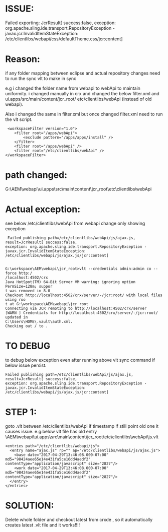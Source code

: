 
ISSUE:
======
Failed exporting: JcrResult[ success:false, exception: org.apache.sling.ide.transport.RepositoryException - 
 javax.jcr.InvalidItemStateException: /etc/clientlibs/webapi/css/defaultTheme.css/jcr:content]

Reason:
======
if any folder mapping between eclipse and actual repository changes need to run the sync vlt to make in sync

e.g
i changed the folder name from webapi to webApi to maintain uniformity. i changed manually in crx
and changed the below filter.xml and ui.apps/src/main/content/jcr_root/ etc/clientlibs/webApi (instead of old webapi).

Also i changed the same in filter.xml but once changed filter.xml need to run the vlt script.

     <workspaceFilter version="1.0">
        <filter root="/apps/webApi">
            <exclude pattern="/apps/apps/install" />
        </filter>
        <filter root="/apps/webApi" />
        <filter root="/etc/clientlibs/webApi" />
    </workspaceFilter>

path changed:
=============
G:\AEM\webapi\ui.apps\src\main\content\jcr_root\etc\clientlibs\webApi

Actual exception:
=================
see below  /etc/clientlibs/webApi from webapi change only showing exception
  
     Failed publishing path=/etc/clientlibs/webApi/js/ajax.js, result=JcrResult[ success:false, 
    exception: org.apache.sling.ide.transport.RepositoryException - javax.jcr.InvalidItemStateException:
    /etc/clientlibs/webapi/js/ajax.js/jcr:content]


    G:\workspace\AEM\webapi\jcr_root>vlt --credentials admin:admin co --force http:/
    /localhost:4502/crx
    Java HotSpot(TM) 64-Bit Server VM warning: ignoring option PermSize=128m; suppor
    t was removed in 8.0
    Checkout http://localhost:4502/crx/server/-/jcr:root/ with local files using roo
    t at G:\workspace\AEM\webapi\jcr_root
    Connecting via JCR remoting to http://localhost:4502/crx/server
    [WARN ] Credentials for http://localhost:4502/crx/server/-/jcr:root/ updated in
    C:\Users\HOME\.vault\auth.xml.
    Checking out / to .

TO DEBUG
========
to debug below exception even after running above vlt sync command if below issue persist.


    Failed publishing path=/etc/clientlibs/webApi/js/ajax.js, result=JcrResult[ success:false, 
    exception: org.apache.sling.ide.transport.RepositoryException - javax.jcr.InvalidItemStateException:
    /etc/clientlibs/webapi/js/ajax.js/jcr:content]


STEP 1:
=======
goto .vlt between /etc/clientlibs/webApi if timestamp if still point old one it causes issue.
e.g:below vlt file has old entry
\AEM\webapi\ui.apps\src\main\content\jcr_root\etc\clientlibs\webApi\js\.vlt

    <entries path="/etc/clientlibs/webapi/js">
      <entry name="ajax.js" rp="" ap="/etc/clientlibs/webapi/js/ajax.js">
        <base date="2017-04-29T13:46:08.000-07:00" md5="98424aee65e14e431fa5ce16dd4aedf2" contentType="application/javascript" size="2827"/>
        <work date="2017-04-29T13:46:08.000-07:00" md5="98424aee65e14e431fa5ce16dd4aedf2" contentType="application/javascript" size="2827"/>
      </entry>
    </entries>
    
SOLUTION: 
=========
Delete whole folder and checkout latest from crxde , so it automatically creates latest .vlt file and it works!!!!
